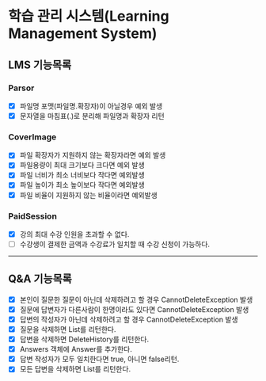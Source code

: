# 학습 관리 시스템(Learning Management System)

## LMS 기능목록

### Parsor
- [x] 파일명 포맷(파일명.확장자)이 아닐경우 예외 발생
- [x] 문자열을 마침표(.)로 분리해 파일명과 확장자 리턴

### CoverImage
- [x] 파일 확장자가 지원하지 않는 확장자라면 예외 발생
- [x] 파일용량이 최대 크기보다 크다면 예외 발생
- [x] 파일 너비가 최소 너비보다 작다면 예외발생
- [x] 파일 높이가 최소 높이보다 작다면 예외발생
- [x] 파일 비율이 지원하지 않는 비율이라면 예외발생

### PaidSession
- [x] 강의 최대 수강 인원을 초과할 수 없다.
- [ ] 수강생이 결제한 금액과 수강료가 일치할 때 수강 신청이 가능하다.
---
## Q&A 기능목록
- [x] 본인이 질문한 질문이 아닌데 삭제하려고 할 경우 CannotDeleteException 발생
- [x] 질문에 답변자가 다른사람이 한명이라도 있다면 CannotDeleteException 발생
- [x] 답변의 작성자가 아닌데 삭제하려고 할 경우 CannotDeleteException 발생
- [x] 질문을 삭제하면 List<DeleteHistory>를 리턴한다.
- [x] 답변을 삭제하면 DeleteHistory를 리턴한다.
- [x] Answers 객체에 Answer를 추가한다.
- [x] 답변 작성자가 모두 일치한다면 true, 아니면 false리턴.
- [x] 모든 답변을 삭제하면 List<DeleteHistory>를 리턴한다.

